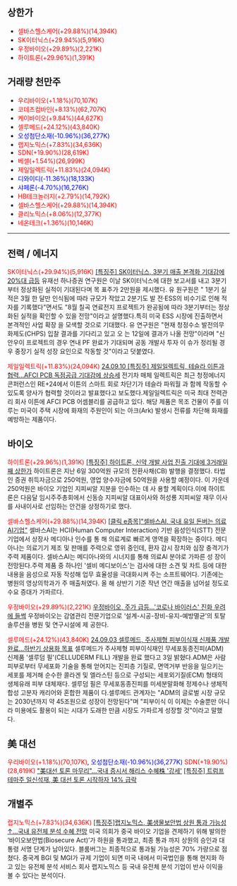 ## 상한가
- <span style="color: red;">셀바스헬스케어(+29.88%)(14,394K)</span>
- <span style="color: red;">SK이터닉스(+29.94%)(5,916K)</span>
- <span style="color: red;">우정바이오(+29.89%)(2,221K)</span>
- <span style="color: red;">하이트론(+29.96%)(1,391K)</span>
## 거래량 천만주
- <span style="color: red;">우리바이오(+1.18%)(70,107K)</span>
- <span style="color: red;">코데즈컴바인(+8.13%)(62,707K)</span>
- <span style="color: red;">케이바이오(+9.84%)(44,627K)</span>
- <span style="color: red;">셀루메드(+24.12%)(43,840K)</span>
- <span style="color: blue;">오성첨단소재(-10.96%)(36,277K)</span>
- <span style="color: red;">랩지노믹스(+7.83%)(34,636K)</span>
- <span style="color: red;">SDN(+19.90%)(28,619K)</span>
- <span style="color: red;">베셀(+1.54%)(26,999K)</span>
- <span style="color: red;">제일일렉트릭(+11.83%)(24,094K)</span>
- <span style="color: blue;">디와이디(-11.36%)(18,133K)</span>
- <span style="color: blue;">샤페론(-4.70%)(16,276K)</span>
- <span style="color: red;">HB테크놀러지(+2.79%)(14,792K)</span>
- <span style="color: red;">셀바스헬스케어(+29.88%)(14,394K)</span>
- <span style="color: red;">클리노믹스(+8.06%)(12,377K)</span>
- <span style="color: red;">네온테크(+1.36%)(10,146K)</span>

---

## 전력 / 에너지
<span style="color: red;">SK이터닉스(+29.94%)(5,916K)</span>
[[특징주] SK이터닉스, 3분기 매출 본격화 기대감에 20%대 급등](https://www.sedaily.com/NewsView/2DE928QJ6N)
유재선 하나증권 연구원은 이날 SK이터닉스에 대한 보고서를 내고 3분기부터 정상화된 실적이 기대된다며 목 표주가 2만원을 제시했다. 유 원구원은 " 1분기 실적은 3월 한 달만 인식됨에 따라 규모가 작았고 2분기도 발 전·ESS의 비수기로 인해 적자를 기록했다"면서도 "8월 칠곡 연료전지 프로젝트가 완공됨에 따라 3분기부터는 정상화된 실적을 확인할 수 있을 전망"이라고 설명했다.특히 미국 ESS 시장에 진출하면서 본격적인 사업 확장 을 모색할 것으로 기대했다. 유 연구원은 "현재 청정수소 발전의무화제도(CHPS) 입찰 결과를 기다리고 있고 오 는 12일에 결과가 나올 전망"이라며 "신안우이 프로젝트의 경우 연내 PF 완료가 기대되며 공동 개발사 투자 이 슈가 정리될 경우 중장기 실적 성장 요인으로 작동할 것"이라고 덧붙였다.

<span style="color: red;">제일일렉트릭(+11.83%)(24,094K)</span>
[24.09.10 [특징주] 제일일렉트릭, 테슬라 이튼과 협력…AFCI PCB 독점공급 기대감에 상승세](https://www.etoday.co.kr/news/view/2399599)
전기차 매체 일렉트릭은 최근 청정에너지 콘퍼런스인 RE+24에서 이튼의 스마트 회로 차단기가 테슬라 파워월 과 함께 작동할 수 있도록 양사가 협력할 것이라고 발표했다고 보도했다.제일일렉트릭은 미국 최대 전력관리 회사 이튼에 AFCI PCB 어셈블리를 공급하고 있다. 해당 제품은 목조 건물이 주를 이루는 미국이 주택 시장에 화재의 주원인이 되는 아크(Ark) 발생시 전류를 차단해 화재를 예방하는 제품이다.
## 바이오
<span style="color: red;">하이트론(+29.96%)(1,391K)</span>
[[특징주] 하이트론, 신약 개발 사업 진출 기대에 3거래일째 상한가](https://www.ekn.kr/web/view.php?key=20240911025429212)
하이트론은 지난 6일 300억원 규모의 전환사채(CB) 발행을 결정했다. 타법인 증권 취득자금으로 250억원, 영업 양수자금에 50억원을 사용할 예정이다. 이 가운데 250억원은 바이오 기업인 지피씨알 지분을 인수하는 데 사 용할 계획이다.이에 하이트론은 다음달 임시주주총회에서 신동승 지피씨알 대표이사와 허성룡 지피씨알 재무 이사를 사내이사로 선임하는 안건을 상정하기로 했다.

<span style="color: red;">셀바스헬스케어(+29.88%)(14,394K)</span>
[[클릭 e종목]"셀바스AI, 국내 유일 돈버는 의료AI기업"](https://view.asiae.co.kr/article/2024091107561844007)
셀바스AI는 HCI(Human Computer Interaction) 기반 음성인식(STT) 전문 기업에서 상장사 메디아나 인수를 통 해 의료계로 빠르게 영역을 확장하는 중이다. 메디아나는 의료기기 제조 및 판매를 주력으로 영위 중인데, 환자 감시 장치와 심장 충격기가 주력 제품이다. 셀바스AI는 메디아나와의 시너지를 통해 의료AI 분야로 가파른 성 장이 전망된다.주력 제품 중 하나인 '셀비 메디보이스'는 검사에 대한 소견 및 차트 등에 대한 내용을 음성으로 자동 작성해 업무 효율성을 극대화시켜 주는 소프트웨어다. 기존에는 병원의 영상의학과가 주 매출처였다. 올 해 상반기 기준 작년 연간 매출을 넘어설 정도로 수요 증대가 가파르다.

<span style="color: red;">우정바이오(+29.89%)(2,221K)</span>
[우정바이오, 주가 급등…'코로나 바이러스' 진화 우려에 들썩](https://www.thebigdata.co.kr/view.php?ud=202409110938393248cd1e7f0bdf_23)
우정바이오는 감염관리 전문기업으로 ‘설계-시공-장비-유지-예방멸균’의 토탈 솔루션을 병원 및 연구시설에 제 공한다.

<span style="color: red;">셀루메드(+24.12%)(43,840K)</span>
[24.09.03 셀루메드, 주사제형 피부이식재 신제품 개발 완료…하반기 상용화 목표](https://news.mt.co.kr/mtview.php?no=2024090309221234502)
셀루메드가 주사제형 피부이식재인 무세포동종진피(ADM) 신제품 '셀루덤 필'(CELLUDERM FILL) 개발을 완료 했다고 3일 밝혔다.ADM은 사람 피부로부터 무세포화 기술을 통해 얻어지는 진피층 기질로, 면역거부 반응을 일으키는 세포를 제거해 순수한 콜라겐 및 엘라스틴 등으로 구성되는 세포외기질(ECM) 형태의 생체유래 피부 대체재다. 셀루덤 필은 무세포동종진피를 미세분말화해 정제수나 생체적합성 고분자 캐리어와 혼합한 제품이 다.셀루메드 관계자는 "ADM의 글로벌 시장 규모는 2030년까지 약 45조원으로 성장이 전망된다"며 "피부이식 이 이제는 수술뿐만 아니라 미용에도 활용이 되는 시대가 도래한 만큼 시장도 가파르게 성장할 것"이라고 말했 다.
## 美 대선
<span style="color: red;">우리바이오(+1.18%)(70,107K)</span>, <span style="color: blue;">오성첨단소재(-10.96%)(36,277K)</span>
<span style="color: red;">SDN(+19.90%)(28,619K)</span>
["美대선 토론 마무리"…국내 증시서 해리스 수혜株 '강세'](https://www.newsis.com/view/NISX20240911_0002884639)
[[특징주] 트럼프 테마주 일신석재, 美 대선 토론 시작하자 14% 급락](https://tossinvest.com/stocks/A082850/news?menu=news&symbol-or-stock-code=A082850&contentType=news&contentParams=%7B%22id%22%3A%22chosunbiz_2024091101558%22%7D&contentPrev=)

## 개별주
<span style="color: red;">랩지노믹스(+7.83%)(34,636K)</span>
[[특징주]랩지노믹스, 美생물보안법 상원 통과 가능성↑…국내 유전체 분석 수혜 전망](https://www.asiae.co.kr/article/2024091112381263526)
미국 의회가 중국 바이오 기업을 견제하기 위해 발의한 ‘바이오보안법(Biosecure Act)’가 하원을 통과했고, 최종 통과 까지 상원의 승인과 대통령 서명 단계가 남아있다. 블룸버그는 최종적으로 통과될 가능성은 70% 가량으로 점쳤다. 중국계 BGI 및 MGI가 규제 기업이 되면 미국 내에서 미국법인을 통해 현지화 하고 있는 유전체 분석 서비스 회사 랩지노믹스 등 국내 유전체 분석 기업이 반사 이익을 볼 수 있다는 분석이다.